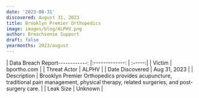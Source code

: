 ```yaml
---
date: '2023-08-31'
discovered: August 31, 2023
title: Brooklyn Premier Orthopedics
image: images/blog/ALPHV.png
author: Breachsense Support
draft: false
yearmonths: 2023/august
---
```


| Data Breach Report------------:     |:-------------:    | :-----:|
| Victim      | bportho.com      | 
| Threat Actor      | ALPHV      | 
| Date Discovered      | Aug 31, 2023      | 
| Description      | Brooklyn Premier Orthopedics provides acupuncture, traditional pain management, physical therapy, related surgeries, and post-surgery care.      | 
| Leak Size      | Unknown      | 

